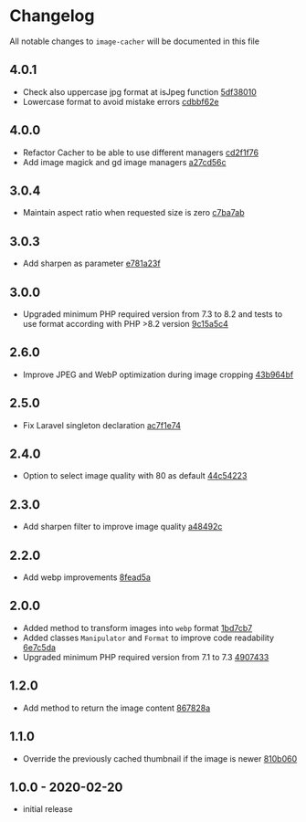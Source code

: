 # Changelog

All notable changes to `image-cacher` will be documented in this file

## 4.0.1

- Check also uppercase jpg format at isJpeg function [5df38010](https://github.com/gnahotelsolutions/image-cacher/commit/5df38010715e0ba4985ed393923b7ae3e518e6ba)
- Lowercase format to avoid mistake errors [cdbbf62e](https://github.com/gnahotelsolutions/image-cacher/commit/cdbbf62ed89d7577389b20f20987a39513affc85)

## 4.0.0

- Refactor Cacher to be able to use different managers [cd2f1f76](https://github.com/gnahotelsolutions/image-cacher/commit/cd2f1f764bc004a8819f3436d424a426d8b28966)
- Add image magick and gd image managers [a27cd56c](https://github.com/gnahotelsolutions/image-cacher/commit/a27cd56ce524d7acce26c945193151da0c59163b)

## 3.0.4

- Maintain aspect ratio when requested size is zero [c7ba7ab](https://github.com/gnahotelsolutions/image-cacher/commit/c7ba7abb10098b0dfdefa1d393a2d6cf50835fba)

## 3.0.3

- Add sharpen as parameter [e781a23f](https://github.com/gnahotelsolutions/image-cacher/commit/e781a23f4a37aac728bcc3c69142855731bdf54a)

## 3.0.0

- Upgraded minimum PHP required version from 7.3 to 8.2 and tests to use format according with PHP >8.2 version [9c15a5c4](https://github.com/gnahotelsolutions/image-cacher/commit/9c15a5c4828acb4af8f81da6dbe2d7993a9b9961)

## 2.6.0

- Improve JPEG and WebP optimization during image cropping [43b964bf](https://github.com/gnahotelsolutions/image-cacher/commit/43b964bf48a245bdf2a17a4b77835312ccbbbcd8)

## 2.5.0

- Fix Laravel singleton declaration [ac7f1e74](https://github.com/gnahotelsolutions/image-cacher/commit/ac7f1e744340280a58482f7d0d608b1490f718b3)

## 2.4.0

- Option to select image quality with 80 as default [44c54223](https://github.com/gnahotelsolutions/image-cacher/commit/44c54223f49ebdf535bbd8df015161e3b5b6fc61)

## 2.3.0

- Add sharpen filter to improve image quality [a48492c](https://github.com/gnahotelsolutions/image-cacher/commit/a48492cb7c4030c3b54964c398c99103b413cf06)

## 2.2.0

- Add webp improvements [8fead5a](https://github.com/gnahotelsolutions/image-cacher/commit/8fead5aa121c25cd1362f50ee7eb5ebdce4deaf0)

## 2.0.0

- Added method to transform images into `webp` format [1bd7cb7](https://github.com/gnahotelsolutions/image-cacher/commit/1bd7cb77e1413182389ca6b87c73c6cfd4d1a7f6)
- Added classes `Manipulator` and `Format` to improve code readability [6e7c5da](https://github.com/gnahotelsolutions/image-cacher/commit/6e7c5da6363cd0c76c70c505b062454ca08d1b1e)
- Upgraded minimum PHP required version from 7.1 to 7.3 [4907433](https://github.com/gnahotelsolutions/image-cacher/commit/4907433a8add39a1744da390117b41f489a96670)

## 1.2.0

- Add method to return the image content [867828a](https://github.com/gnahotelsolutions/image-cacher/commit/867828ad48f5c7979cdef58e79cb4e2fd624290b)

## 1.1.0

- Override the previously cached thumbnail if the image is newer [810b060](https://github.com/gnahotelsolutions/image-cacher/commit/810b0600e558378f5adb98313d275333c6995da4)

## 1.0.0 - 2020-02-20

- initial release
